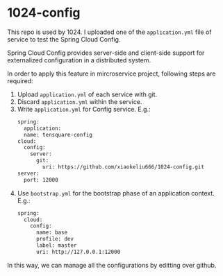 # 1024-config

This repo is used by 1024. I uploaded one of the `application.yml` file of service to test the Spring Cloud Config.

Spring Cloud Config provides server-side and client-side support for externalized configuration in a distributed system.

In order to apply this feature in mircroservice project, following steps are required:

1. Upload `application.yml` of each service with git.
2. Discard `application.yml` within the service.
3. Write `application.yml` for Config service. E.g.:
    ```xml
    spring:
      application:
      name: tensquare‐config
    cloud:
      config:
        server:
          git:
            uri: https://github.com/xiaokeliu666/1024-config.git
    server:
      port: 12000
    ```
4. Use `bootstrap.yml` for the bootstrap phase of an application context. E.g.:
    ```xml
    spring:
      cloud:
        config:
          name: base
          profile: dev
          label: master
          uri: http://127.0.0.1:12000
    ```
In this way, we can manage all the configurations by editting over github.
